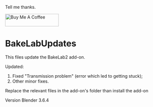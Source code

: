 Tell me thanks.
<p><a href="https://www.buymeacoffee.com/gh0stck29u"><img src="https://camo.githubusercontent.com/3ba8042b343d12b84b85d2e6563376af4150f9cd09e72428349c1656083c8b5a/68747470733a2f2f63646e2e6275796d6561636f666665652e636f6d2f627574746f6e732f64656661756c742d6f72616e67652e706e67" alt="Buy Me A Coffee" height="41" width="174" data-canonical-src="https://cdn.buymeacoffee.com/buttons/default-orange.png" style="max-width: 100%;"></a></p>

# BakeLabUpdates
This files update the BakeLab2 add-on.

Updated: 
  1. Fixed "Transmission problem" (error which led to getting stuck);
  2. Other minor fixes.

Replace the relevant files in the add-on's folder than install the add-on

Version Blender 3.6.4
